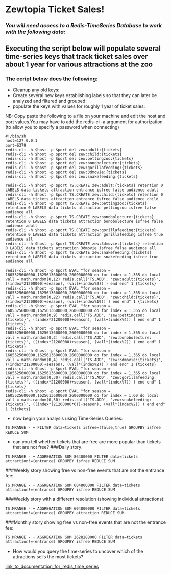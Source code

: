 # Zewtopia Ticket Sales!
### <em>You will need access to a Redis-TimeSeries Database to work with the following data:</em>
## Executing the script below will populate several time-series keys that track ticket sales over about 1 year for various attractions at the zoo
### The ecript below does the following:
* Cleanup any old keys:
* Create several new keys establishing labels so that they can later be analyzed and filtered and grouped:
* populate the keys with values for roughly 1 year of ticket sales:

NB: Copy paste the following to a file on your machine and edit the host and port values.You may have to add the redis-ci -a argument for authorization (to allow you to specify a password when connecting)


``` 
#!/bin/sh
host=127.0.0.1
port=6379
redis-cli -h $host -p $port del zew:adult:{tickets}
redis-cli -h $host -p $port del zew:child:{tickets}
redis-cli -h $host -p $port del zew:pettingzoo:{tickets}
redis-cli -h $host -p $port del zew:bonobolecture:{tickets}
redis-cli -h $host -p $port del zew:gorillafeeding:{tickets}
redis-cli -h $host -p $port del zew:3dmovie:{tickets}
redis-cli -h $host -p $port del zew:snakefeeding:{tickets}

redis-cli -h $host -p $port TS.CREATE zew:adult:{tickets} retention 0 LABELS data tickets attraction entrance isfree false audience adult
redis-cli -h $host -p $port TS.CREATE zew:child:{tickets} retention 0 LABELS data tickets attraction entrance isfree false audience child
redis-cli -h $host -p $port TS.CREATE zew:pettingzoo:{tickets} retention 0 LABELS data tickets attraction pettingzoo isfree false audience all
redis-cli -h $host -p $port TS.CREATE zew:bonobolecture:{tickets} retention 0 LABELS data tickets attraction bonobolecture isfree false audience adult
redis-cli -h $host -p $port TS.CREATE zew:gorillafeeding:{tickets} retention 0 LABELS data tickets attraction gorillafeeding isfree true audience all
redis-cli -h $host -p $port TS.CREATE zew:3dmovie:{tickets} retention 0 LABELS data tickets attraction 3dmovie isfree false audience all
redis-cli -h $host -p $port TS.CREATE zew:snakefeeding:{tickets} retention 0 LABELS data tickets attraction snakefeeding isfree true audience all

redis-cli -h $host -p $port EVAL "for season = 1605525600000,1625613600000,2600000000 do for index = 1,365 do local vall = math.random(0,12) redis.call('TS.ADD', 'zew:adult:{tickets}', ((index*21200000)+season), (vall+(index%9)) ) end end" 1 {tickets}
redis-cli -h $host -p $port EVAL "for season = 1605525600000,1625613600000,2600000000 do for index = 1,365 do local vall = math.random(0,22) redis.call('TS.ADD', 'zew:child:{tickets}', ((index*21200000)+season), (vall+(index%19)) ) end end" 1 {tickets}
redis-cli -h $host -p $port EVAL "for season = 1605525600000,1625613600000,2600000000 do for index = 1,365 do local vall = math.random(0,9) redis.call('TS.ADD', 'zew:pettingzoo:{tickets}', ((index*21200000)+season), (vall+(index%4)) ) end end" 1 {tickets}
redis-cli -h $host -p $port EVAL "for season = 1605525600000,1625613600000,2600000000 do for index = 1,365 do local vall = math.random(0,2) redis.call('TS.ADD', 'zew:bonobolecture:{tickets}', ((index*21200000)+season), (vall*(index%2)) ) end end" 1 {tickets}
redis-cli -h $host -p $port EVAL "for season = 1605525600000,1625613600000,2600000000 do for index = 1,365 do local vall = math.random(0,4) redis.call('TS.ADD', 'zew:3dmovie:{tickets}', ((index*21200000)+season), (vall*(index%2)) ) end end" 1 {tickets}
redis-cli -h $host -p $port EVAL "for season = 1605525600000,1625613600000,2600000000 do for index = 1,365 do local vall = math.random(0,30) redis.call('TS.ADD', 'zew:gorillafeeding:{tickets}', ((index*21200000)+season), (vall+(index%7)) ) end end" 1 {tickets}
redis-cli -h $host -p $port EVAL "for season = 1605525600000,1625613600000,2600000000 do for index = 1,60 do local vall = math.random(0,30) redis.call('TS.ADD', 'zew:snakefeeding:{tickets}', ((index*(21200000*6))+season), (vall*(index%2)) ) end end" 1 {tickets}
```
* now begin your analysis using Time-Series Queries:

``` 
TS.MRANGE - + FILTER data=tickets isfree=(false,true) GROUPBY isfree REDUCE SUM
```

* can you tell whether tickets that are free are more popular than tickets that are not free?
###Daily story:
```                
TS.MRANGE - + AGGREGATION SUM 86400000 FILTER data=tickets attraction!=(entrance) GROUPBY isfree REDUCE SUM
```
###Weekly story showing free vs non-free events that are not the entrance fee:
```
TS.MRANGE - + AGGREGATION SUM 604800000 FILTER data=tickets attraction!=(entrance) GROUPBY isfree REDUCE SUM
```
###Weekly story with a different resolution (showing individual attractions):
```
TS.MRANGE - + AGGREGATION SUM 604800000 FILTER data=tickets attraction!=(entrance) GROUPBY attraction REDUCE SUM
```
###Monthly story showing free vs non-free events that are not the entrance fee:
```
TS.MRANGE - + AGGREGATION SUM 2628288000 FILTER data=tickets attraction!=(entrance) GROUPBY isfree REDUCE SUM
```
  
* How would you query the time-series to uncover which of the attractions sells the most tickets?

[link_to_documentation_for_redis_time_series](https://redis.io/commands/?group=timeseries)